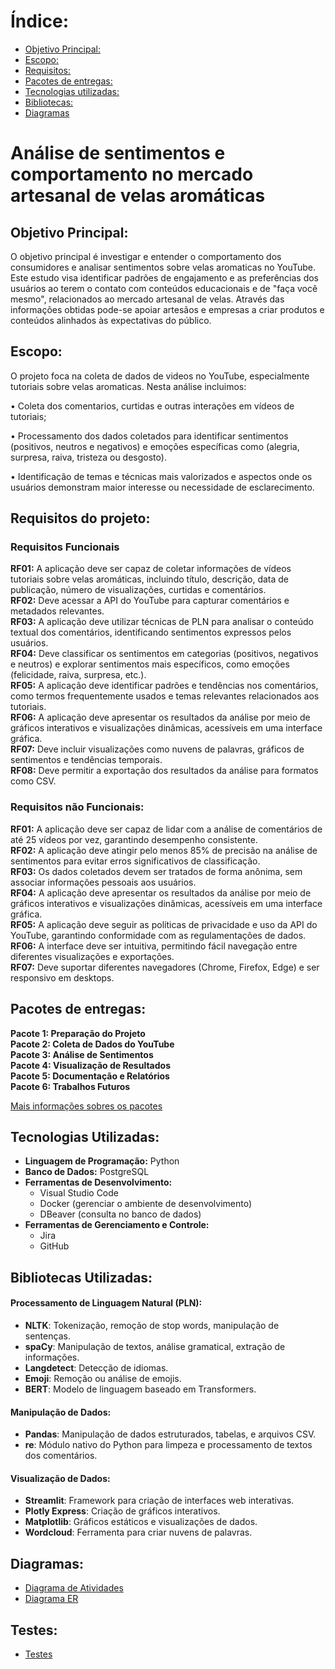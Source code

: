 # Índice:

- [Objetivo Principal:](#objetivo-principal)
- [Escopo:](#escopo)  
- [Requisitos:](#requisitos)  
- [Pacotes de entregas:](#pacotes-de-entregas)    
- [Tecnologias utilizadas:](#tecnologias-utilizadas)    
- [Bibliotecas:](#bibliotecas-utilizadas)  
- [Diagramas](#diagramas)  

# Análise de sentimentos e comportamento no mercado artesanal de velas aromáticas  

## Objetivo Principal:

O objetivo principal é investigar e entender o comportamento dos consumidores e analisar sentimentos sobre velas aromaticas no YouTube. Este estudo visa identificar padrões de engajamento e as preferências dos usuários ao terem o contato com conteúdos educacionais e de "faça você mesmo", relacionados ao mercado artesanal de velas. Através das informações obtidas pode-se apoiar artesãos e empresas a criar produtos e conteúdos alinhados às expectativas do público.

## Escopo:

O projeto foca na coleta de dados de videos no YouTube, especialmente tutoriais sobre velas aromaticas. Nesta análise incluimos:

• Coleta dos comentarios, curtidas e outras interações em vídeos de tutoriais;

• Processamento dos dados coletados para identificar sentimentos (positivos, neutros e negativos) e emoções específicas como (alegria, surpresa, raiva, tristeza ou desgosto).

• Identificação de temas e técnicas mais valorizados e aspectos onde os usuários demonstram maior interesse ou necessidade de esclarecimento.

## Requisitos do projeto:

### Requisitos Funcionais

**RF01:** A aplicação deve ser capaz de coletar informações de vídeos tutoriais sobre velas aromáticas, incluindo título, descrição, data de publicação, número de visualizações, curtidas e comentários.  
**RF02:** Deve acessar a API do YouTube para capturar comentários e metadados relevantes.  
**RF03:** A aplicação deve utilizar técnicas de PLN para analisar o conteúdo textual dos comentários, identificando sentimentos expressos pelos usuários.  
**RF04:** Deve classificar os sentimentos em categorias (positivos, negativos e neutros) e explorar sentimentos mais específicos, como emoções (felicidade, raiva, surpresa, etc.).  
**RF05:** A aplicação deve identificar padrões e tendências nos comentários, como termos frequentemente usados e temas relevantes relacionados aos tutoriais.  
**RF06:** A aplicação deve apresentar os resultados da análise por meio de gráficos interativos e visualizações dinâmicas, acessíveis em uma interface gráfica.  
**RF07:** Deve incluir visualizações como nuvens de palavras, gráficos de sentimentos e tendências temporais.  
**RF08:** Deve permitir a exportação dos resultados da análise para formatos como CSV.  


### Requisitos não Funcionais:

**RF01:** A aplicação deve ser capaz de lidar com a análise de comentários de até 25 vídeos por vez, garantindo desempenho consistente.  
**RF02:** A aplicação deve atingir pelo menos 85% de precisão na análise de sentimentos para evitar erros significativos de classificação.  
**RF03:** Os dados coletados devem ser tratados de forma anônima, sem associar informações pessoais aos usuários.  
**RF04:** A aplicação deve apresentar os resultados da análise por meio de gráficos interativos e visualizações dinâmicas, acessíveis em uma interface gráfica.  
**RF05:** A aplicação deve seguir as políticas de privacidade e uso da API do YouTube, garantindo conformidade com as regulamentações de dados.  
**RF06:** A interface deve ser intuitiva, permitindo fácil navegação entre diferentes visualizações e exportações.  
**RF07:** Deve suportar diferentes navegadores (Chrome, Firefox, Edge) e ser responsivo em desktops.  

## Pacotes de entregas:

**Pacote 1: Preparação do Projeto**  
**Pacote 2: Coleta de Dados do YouTube**   
**Pacote 3: Análise de Sentimentos**  
**Pacote 4: Visualização de Resultados**    
**Pacote 5: Documentação e Relatórios**       
**Pacote 6: Trabalhos Futuros**  

[Mais informações sobres os pacotes](PacotesEntrega.md)  



## Tecnologias Utilizadas:

- **Linguagem de Programação:** Python
- **Banco de Dados:** PostgreSQL
- **Ferramentas de Desenvolvimento:**
  - Visual Studio Code
  - Docker (gerenciar o ambiente de desenvolvimento)
  - DBeaver (consulta no banco de dados)
- **Ferramentas de Gerenciamento e Controle:**
  - Jira
  - GitHub
  

## Bibliotecas Utilizadas:

#### Processamento de Linguagem Natural (PLN):
- **NLTK**: Tokenização, remoção de stop words, manipulação de sentenças.
- **spaCy**: Manipulação de textos, análise gramatical, extração de informações.
- **Langdetect**: Detecção de idiomas.
- **Emoji**: Remoção ou análise de emojis.
- **BERT**: Modelo de linguagem baseado em Transformers.

#### Manipulação de Dados:
- **Pandas**: Manipulação de dados estruturados, tabelas, e arquivos CSV.
- **re**: Módulo nativo do Python para limpeza e processamento de textos dos comentários.

#### Visualização de Dados:
- **Streamlit**: Framework para criação de interfaces web interativas.
- **Plotly Express**: Criação de gráficos interativos.
- **Matplotlib**: Gráficos estáticos e visualizações de dados.
- **Wordcloud**: Ferramenta para criar nuvens de palavras.  

## Diagramas:  

- [Diagrama de Atividades](Diagramas/Diagramadeatividade.md)
- [Diagrama ER](Diagramas/DiagramaER.md)    

## Testes:
- [Testes](Testes/testes.md)


